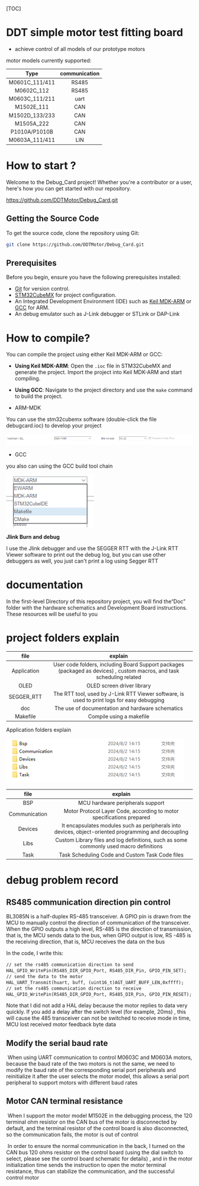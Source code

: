 [TOC]

# DDT simple motor test fitting board

-   achieve control of all models of our prototype motors

motor models currently supported:

|      Type      | communication |
| :------------: | :-----------: |
| M0601C_111/411 |     RS485     |
|   M0602C_112   |     RS485     |
| M0603C_111/211 |     uart      |
|   M1502E_111   |      CAN      |
| M1502D_133/233 |      CAN      |
|   M1505A_222   |      CAN      |
| P1010A/P1010B  |      CAN      |
| M0603A_111/411 |      LIN      |

# How to start ?

Welcome to the Debug_Card project! Whether you're a contributor or a user, here's how you can get started with our repository.

https://github.com/DDTMotor/Debug_Card.git

## Getting the Source Code

To get the source code, clone the repository using Git: 

```bash
git clone https://github.com/DDTMotor/Debug_Card.git
```

## Prerequisites

Before you begin, ensure you have the following prerequisites installed:

-   [Git](https://git-scm.com/) for version control. 
-   [STM32CubeMX](https://www.st.com/en/development-tools/stm32cubemx.html) for project configuration.
-   An Integrated Development Environment (IDE) such as [Keil MDK-ARM](https://www.keil.com/mdk5) or [GCC](https://gcc.gnu.org/) for ARM. 
-   An debug emulator such as J-Link debugger or STLink or DAP-Link

# How to compile?

You can compile the project using either Keil MDK-ARM or GCC:

- **Using Keil MDK-ARM**: Open the `.ioc` file in STM32CubeMX and generate the project. Import the project into Keil MDK-ARM and start compiling.

- **Using GCC**: Navigate to the project directory and use the `make` command to build the project.

-   ARM-MDK

You can use the stm32cubemx software (double-click the  file debugcard.ioc) to develop your project



![image-20240802111530118](img/image-20240802111530118.png)

-   GCC

you also can using the GCC build tool chain

![image-20240802140851133](img/image-20240802140851133.png)

**Jlink Burn and debug**

I use the Jlink debugger and use the SEGGER RTT  with the J-Link RTT Viewer software to print out the debug log, but you can use other debuggers as well, you just can't print a log using Segger RTT

# documentation

In the first-level Directory of this repository project, you will find the“Doc” folder with the hardware schematics and Development Board instructions. These resources will be useful to you

# project folders explain

|    file     |                           explain                            |
| :---------: | :----------------------------------------------------------: |
| Application | User code folders, including Board Support packages (packaged as devices) , custom macros, and task scheduling related |
|    OLED     |                  OLED screen driver library                  |
| SEGGER_RTT  | The RTT tool, used by J-Link RTT Viewer software, is used to print logs for easy debugging |
|     doc     |       The use of documentation and hardware schematics       |
|  Makefile   |                   Compile using a makefile                   |

Application folders explain

![image-20240802143911267](img/image-20240802143911267.png)

|     file      |                           explain                            |
| :-----------: | :----------------------------------------------------------: |
|      BSP      |               MCU hardware peripherals support               |
| Communication | Motor Protocol Layer Code, according to motor specifications prepared |
|    Devices    | It encapsulates modules such as peripherals into devices, object-oriented programming and decoupling |
|     Libs      | Custom Library files and log definitions, such as some commonly used macro definitions |
|     Task      |       Task Scheduling Code and Custom Task Code files        |

# debug problem record

## RS485 communication direction pin control

BL3085N is a half-duplex RS-485 transceiver. A GPIO pin is drawn from the MCU to manually control the direction of communication of the transceiver. When the GPIO outputs a high level, RS-485 is the direction of transmission, that is, the MCU sends data to the bus, when GPIO output is low, RS -485 is the receiving direction, that is, MCU receives the data on the bus

In the code, I write this:

```
// set the rs485 communication direction to send
HAL_GPIO_WritePin(RS485_DIR_GPIO_Port, RS485_DIR_Pin, GPIO_PIN_SET);
// send the data to the motor
HAL_UART_Transmit(huart, buff, (uint16_t)AGT_UART_BUFF_LEN,0xffff);
// set the rs485 communication direction to receive
HAL_GPIO_WritePin(RS485_DIR_GPIO_Port, RS485_DIR_Pin, GPIO_PIN_RESET);
```

Note that I did not add a HAL delay because the motor replies to data very quickly. If you add a delay after the switch level (for example, 20ms) , this will cause the 485 transceiver can not be switched to receive mode in time, MCU lost received motor feedback byte data

## Modify the serial baud rate

​	When using UART communication to control M0603C and M0603A motors, because the baud rate of the two motors is not the same, we need to modify the baud rate of the corresponding serial port peripherals and reinitialize it after the user selects the motor model, this allows a serial port peripheral to support motors with different baud rates

## Motor CAN terminal resistance

​	When I support the motor model M1502E in the debugging process, the 120 terminal ohm resistor on the CAN bus of the motor is disconnected by default, and the terminal resistor of the control board is also disconnected, so the communication fails, the motor is out of control

​	In order to ensure the normal communication in the back, I turned on the CAN bus 120 ohms resistor on the control board (using the dial switch to select, please see the control board schematic for details) , and in the motor initialization time sends the instruction to open the motor terminal resistance, thus can stabilize the communication, and the successful control motor

